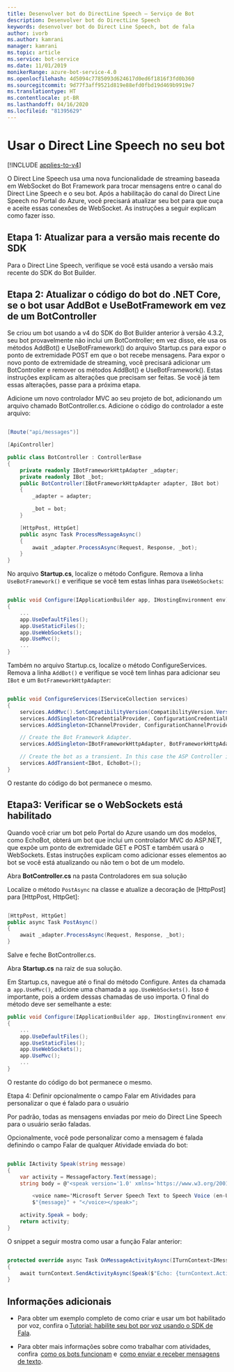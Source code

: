 ```yaml
---
title: Desenvolver bot do DirectLine Speech – Serviço de Bot
description: Desenvolver bot do DirectLine Speech
keywords: desenvolver bot do Direct Line Speech, bot de fala
author: ivorb
ms.author: kamrani
manager: kamrani
ms.topic: article
ms.service: bot-service
ms.date: 11/01/2019
monikerRange: azure-bot-service-4.0
ms.openlocfilehash: 4d5094c7785093d624617d0ed6f1816f3fd0b360
ms.sourcegitcommit: 9d77f3aff9521d819e88efd0fbd19d469b9919e7
ms.translationtype: HT
ms.contentlocale: pt-BR
ms.lasthandoff: 04/16/2020
ms.locfileid: "81395629"
---
```

# <a name="use-direct-line-speech-in-your-bot"></a>Usar o Direct Line Speech no seu bot

[!INCLUDE [applies-to-v4](includes/applies-to.md)]

O Direct Line Speech usa uma nova funcionalidade de streaming baseada em WebSocket do Bot Framework para trocar mensagens entre o canal do Direct Line Speech e o seu bot. Após a habilitação do canal do Direct Line Speech no Portal do Azure, você precisará atualizar seu bot para que ouça e aceite essas conexões de WebSocket. As instruções a seguir explicam como fazer isso.

## <a name="step-1-upgrade-to-the-latest-version-of-the-sdk"></a>Etapa 1: Atualizar para a versão mais recente do SDK

Para o Direct Line Speech, verifique se você está usando a versão mais recente do SDK do Bot Builder.

## <a name="step-2-update-your-net-core-bot-codeif-your-bot-uses-addbot-and-usebotframework-instead-of-a-botcontroller"></a>Etapa 2: Atualizar o código do bot do .NET Core, se o bot usar AddBot e UseBotFramework em vez de um BotController

Se criou um bot usando a v4 do SDK do Bot Builder anterior à versão 4.3.2, seu bot provavelmente não inclui um BotController; em vez disso, ele usa os métodos AddBot() e UseBotFramework() do arquivo Startup.cs para expor o ponto de extremidade POST em que o bot recebe mensagens. Para expor o novo ponto de extremidade de streaming, você precisará adicionar um BotController e remover os métodos AddBot() e UseBotFramework(). Estas instruções explicam as alterações que precisam ser feitas. Se você já tem essas alterações, passe para a próxima etapa.

Adicione um novo controlador MVC ao seu projeto de bot, adicionando um arquivo chamado BotController.cs. Adicione o código do controlador a este arquivo:

```cs

[Route("api/messages")]

[ApiController]

public class BotController : ControllerBase
{
    private readonly IBotFrameworkHttpAdapter _adapter;
    private readonly IBot _bot;
    public BotController(IBotFrameworkHttpAdapter adapter, IBot bot)
    {
        _adapter = adapter;

        _bot = bot;
    }

    [HttpPost, HttpGet]
    public async Task ProcessMessageAsync()
    {
        await _adapter.ProcessAsync(Request, Response, _bot);
    }
}
```

No arquivo **Startup.cs**, localize o método Configure. Remova a linha `UseBotFramework()` e verifique se você tem estas linhas para `UseWebSockets`:

```cs

public void Configure(IApplicationBuilder app, IHostingEnvironment env)
{
    ...
    app.UseDefaultFiles();
    app.UseStaticFiles();
    app.UseWebSockets();
    app.UseMvc();
    ...
}
```

Também no arquivo Startup.cs, localize o método ConfigureServices. Remova a linha `AddBot()` e verifique se você tem linhas para adicionar seu `IBot` e um `BotFrameworkHttpAdapter`:

```cs

public void ConfigureServices(IServiceCollection services)
{
    services.AddMvc().SetCompatibilityVersion(CompatibilityVersion.Version_2_1);
    services.AddSingleton<ICredentialProvider, ConfigurationCredentialProvider>();
    services.AddSingleton<IChannelProvider, ConfigurationChannelProvider>();

    // Create the Bot Framework Adapter.
    services.AddSingleton<IBotFrameworkHttpAdapter, BotFrameworkHttpAdapter>();

    // Create the bot as a transient. In this case the ASP Controller is expecting an IBot.
    services.AddTransient<IBot, EchoBot>();
}
```

O restante do código do bot permanece o mesmo.

## <a name="step3-ensure-websockets-are-enabled"></a>Etapa3: Verificar se o WebSockets está habilitado

Quando você criar um bot pelo Portal do Azure usando um dos modelos, como EchoBot, obterá um bot que inclui um controlador MVC do ASP.NET, que expõe um ponto de extremidade GET e POST e também usará o WebSockets. Estas instruções explicam como adicionar esses elementos ao bot se você está atualizando ou não tem o bot de um modelo.

Abra **BotController.cs** na pasta Controladores em sua solução

Localize o método `PostAsync` na classe e atualize a decoração de [HttpPost] para [HttpPost, HttpGet]:

```cs

[HttpPost, HttpGet]
public async Task PostAsync()
{
    await _adapter.ProcessAsync(Request, Response, _bot);
}
```

Salve e feche BotController.cs.

Abra **Startup.cs** na raiz de sua solução.

Em Startup.cs, navegue até o final do método Configure. Antes da chamada a  `app.UseMvc()`, adicione uma chamada a  `app.UseWebSockets()`. Isso é importante, pois a ordem dessas chamadas de uso importa. O final do método deve ser semelhante a este:

```cs
public void Configure(IApplicationBuilder app, IHostingEnvironment env)
{
    ...
    app.UseDefaultFiles();
    app.UseStaticFiles();
    app.UseWebSockets();
    app.UseMvc();
    ...
}

```
O restante do código do bot permanece o mesmo.



Etapa 4: Definir opcionalmente o campo Falar em Atividades para personalizar o que é falado para o usuário

Por padrão, todas as mensagens enviadas por meio do Direct Line Speech para o usuário serão faladas.

Opcionalmente, você pode personalizar como a mensagem é falada definindo o campo Falar de qualquer Atividade enviada do bot:

```cs

public IActivity Speak(string message)
{
    var activity = MessageFactory.Text(message);
    string body = @"<speak version='1.0' xmlns='https://www.w3.org/2001/10/synthesis' xml:lang='en-US'>

        <voice name='Microsoft Server Speech Text to Speech Voice (en-US, JessaRUS)'>" +
        $"{message}" + "</voice></speak>";

    activity.Speak = body;
    return activity;
}
```

O snippet a seguir mostra como usar a função Falar anterior:

```cs

protected override async Task OnMessageActivityAsync(ITurnContext<IMessageActivity> turnContext, CancellationToken cancellationToken)
{
    await turnContext.SendActivityAsync(Speak($"Echo: {turnContext.Activity.Text}"), cancellationToken);
}
```

## <a name="additional-information"></a>Informações adicionais

- Para obter um exemplo completo de como criar e usar um bot habilitado por voz, confira o [Tutorial: habilite seu bot por voz usando o SDK de Fala](https://docs.microsoft.com/azure/cognitive-services/speech-service/tutorial-voice-enable-your-bot-speech-sdk).

- Para obter mais informações sobre como trabalhar com atividades, confira  [como os bots funcionam](https://aka.ms/how-bots-work) e  [como enviar e receber mensagens de texto](https://aka.ms/bot-service-send-receive-text-messages).
